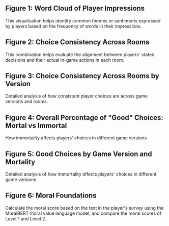 ## Figure 1: Word Cloud of Player Impressions
This visualization helps identify common themes or sentiments expressed by players based on the frequency of words in their impressions.

## Figure 2: Choice Consistency Across Rooms
This combination helps evaluate the alignment between players' stated decisions and their actual in-game actions in each room.

## Figure 3: Choice Consistency Across Rooms by Version
Detailed analysis of how consistent player choices are across game versions and rooms.

## Figure 4: Overall Percentage of "Good" Choices: Mortal vs Immortal
How immortality affects players' choices in different game versions

## Figure 5: Good Choices by Game Version and Mortality
Detailed analysis of how immortality affects players' choices in different game versions

## Figure 6: Moral Foundations
Calculate the moral score based on the text in the player's survey using the MoralBERT moral value language model, and compare the moral scores of Level 1 and Level 2.